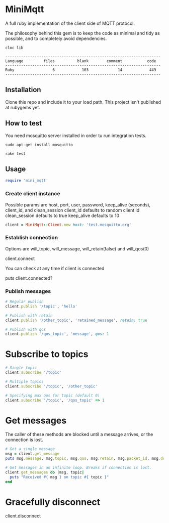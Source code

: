 # MiniMqtt

A full ruby implementation of the client side of MQTT protocol. 

The philosophy behind this gem is to keep the code as minimal and tidy as possible, and to completely avoid dependencies.

    cloc lib
    
    ---------------------------------------------------------------------
    Language         files          blank        comment           code
    ---------------------------------------------------------------------
    Ruby                 6            103             14            449
    ---------------------------------------------------------------------

## Installation

Clone this repo and include it to your load path. This project isn't published at rubygems yet.

## How to test
You need mosquitto server installed in order tu run integration tests.

    sudo apt-get install mosquitto
    
    rake test

## Usage

```ruby
require 'mini_mqtt'
```

### Create client instance
Possible params are host, port, user, password, keep_alive (seconds), client_id, and clean_session
client_id defaults to random client id
clean_session defaults to true
keep_alive defaults to 10

```ruby
client = MiniMqtt::Client.new host: 'test.mosquitto.org'
```

### Establish connection
Options are will_topic, will_message, will_retain(false) and will_qos(0)

client.connect

You can check at any time if client is connected

puts client.connected?

### Publish messages

```ruby
# Regular publish
client.publish '/topic', 'hello'

# Publish with retain
client.publish '/other_topic', 'retained_message', retain: true

# Publish with qos
client.publish '/qos_topic', 'message', qos: 1
```

# Subscribe to topics

```ruby
# Single topic
client.subscribe '/topic'

# Multiple topics
client.subscribe '/topic', '/other_topic'

# Specifying max qos for topic (default 0)
client.subscribe '/topic', '/qos_topic' => 1
```

# Get messages
The caller of these methods are blocked until a message arrives, or the connection is lost.

```ruby
# Get a single message
msg = client.get_message
puts msg.message, msg.topic, msg.qos, msg.retain, msg.packet_id, msg.dup

# Get messages in an infinite loop. Breaks if connection is lost.
client.get_messages do |msg, topic|
  puts "Received #{ msg } on topic #{ topic }"
end
```

# Gracefully disconnect
client.disconnect
```
